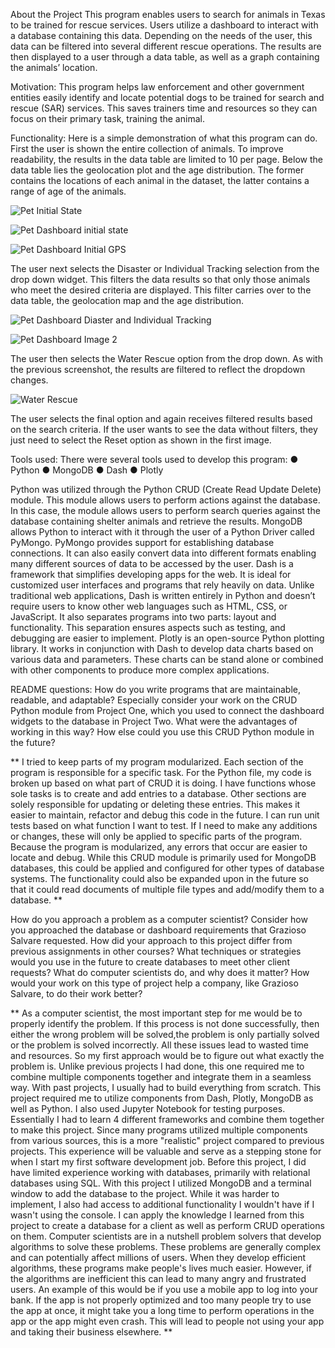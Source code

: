 About the Project
This program enables users to search for animals in Texas to be trained for rescue services. Users utilize a dashboard to interact with a database containing this data. Depending on the needs of the user, this data can be filtered into several different rescue operations. The results are then displayed to a user through a data table, as well as a graph containing the animals’ location. 

Motivation: 
This program helps law enforcement and other government entities easily identify and locate potential dogs to be trained for search and rescue (SAR) services. This saves trainers time and resources so they can focus on their primary task, training the animal.

Functionality: 
Here is a simple demonstration of what this program can do. First the user is shown the entire collection of animals. To improve readability, the results in the data table are limited to 10 per page. Below the data table lies the geolocation plot and the age distribution. The former contains the locations of each animal in the dataset, the latter contains a range of age of the animals.

![Pet Initial State](https://user-images.githubusercontent.com/43760180/208280333-58260fe6-bf91-499d-842d-d33792d41d26.png)



![Pet Dashboard initial state](https://user-images.githubusercontent.com/43760180/208280312-38dfa944-1ff8-4f83-9510-6efb76bb5ad4.png)


![Pet Dashboard Initial GPS](https://user-images.githubusercontent.com/43760180/208280315-b5d95b93-50cb-43f0-9835-9b50a1db9ffe.png)

The user next selects the Disaster or Individual Tracking selection from the drop down widget. This filters the data results so that only those animals who meet the desired criteria are displayed. This filter carries over to the data table, the geolocation map and the age distribution.

![Pet Dashboard Diaster and Individual Tracking](https://user-images.githubusercontent.com/43760180/208280350-920ff710-8dd4-464d-8ca3-cb454bb2397a.png)

![Pet Dashboard Image 2](https://user-images.githubusercontent.com/43760180/208280352-a0033575-d261-4675-81a1-f7cefcf36556.png)


The user then selects the Water Rescue option from the drop down. As with the previous screenshot, the results are filtered to reflect the dropdown changes.

![Water Rescue](https://user-images.githubusercontent.com/43760180/208280411-83e45e98-766a-4500-842d-d3d5318f2bf7.png)

The user selects the final option and again receives filtered results based on the search criteria. If the user wants to see the data without filters, they just need to select the Reset option as shown in the first image.

Tools used:
There were several tools used to develop this program:
●	Python
●	MongoDB
●	Dash
●	Plotly

Python was utilized through the Python CRUD (Create Read Update Delete) module. This module allows users to perform actions against the database. In this case, the module allows users to perform search queries against the database containing shelter animals and retrieve the results.
MongoDB allows Python to interact with it through the user of a Python Driver called PyMongo. PyMongo provides support for establishing database connections. It can also easily convert data into different formats enabling many different sources of data to be accessed by the user.
Dash is a framework that simplifies developing apps for the web.  It is ideal for customized user interfaces and programs that rely heavily on data. Unlike traditional web applications, Dash is written entirely in Python and doesn’t require users to know other web languages such as HTML, CSS, or JavaScript. It also separates programs into two parts: layout and functionality. This separation ensures aspects such as testing, and debugging are easier to implement.
Plotly is an open-source Python plotting library. It works in conjunction with Dash to develop data charts based on various data and parameters. These charts can be stand alone or combined with other components to produce more complex applications.




README questions: 
How do you write programs that are maintainable, readable, and adaptable? Especially consider your work on the CRUD Python module from Project One, which you used to connect the dashboard widgets to the database in Project Two. What were the advantages of working in this way? How else could you use this CRUD Python module in the future?

** I tried to keep parts of my program modularized. Each section of the program is responsible for a specific task. For the Python file, my code is broken up based on what part of CRUD it is doing. I have functions whose sole tasks is to create and add entries to a database. Other sections are solely responsible for updating or deleting these entries. This makes it easier to maintain, refactor and debug this code in the future. I can run unit tests based on what function I want to test. If I need to make any additions or changes, these will only be applied to specific parts of the program. Because the program is modularized, any errors that occur are easier to locate and debug. While this CRUD module is primarily used for MongoDB databases, this could be applied and configured for other types of database systems. The functionality could also be expanded upon in the future so that it could read documents of multiple file types and add/modify them to a database. **  


How do you approach a problem as a computer scientist? Consider how you approached the database or dashboard requirements that Grazioso Salvare requested. How did your approach to this project differ from previous assignments in other courses? What techniques or strategies would you use in the future to create databases to meet other client requests?
What do computer scientists do, and why does it matter? How would your work on this type of project help a company, like Grazioso Salvare, to do their work better?

** As a computer scientist, the most important step for me would be to properly identify the problem. If this process is not done successfully, then either the wrong problem will be solved,the problem is only partially solved or the problem is solved incorrectly. All these issues lead to wasted time and resources. So my first approach would be to figure out what exactly the problem is. 
Unlike previous projects I had done, this one required me to combine multiple components together and integrate them in a seamless way. With past projects, I usually had to build everything from scratch. This project required me to utilize components from Dash, Plotly, MongoDB as well as Python. I also used Jupyter Notebook for testing purposes. Essentially I had to learn 4 different frameworks and combine them together to make this project. Since many programs utilized multiple components from various sources, this is a more "realistic" project compared to previous projects. This experience will be valuable and serve as a stepping stone for when I start my first software development job. 
Before this project, I did have limited experience working with databases, primarily with relational databases using SQL. With this project I utilized MongoDB and a terminal window to add the database to the project. While it was harder to implement, I also had access to additional functionality I wouldn't have if I wasn't using the console. I can apply the knowledge I learned from this project to create a database for a client as well as perform CRUD operations on them. 
Computer scientists are in a nutshell problem solvers that develop algorithms to solve these problems. These problems are generally complex and can potentially affect millions of users. When they develop efficient algorithms, these programs make people's lives much easier. However, if the algorithms are inefficient this can lead to many angry and frustrated users. An example of this would be if you use a mobile app to log into your bank. If the app is not properly optimized and too many people try to use the app at once, it might take you a long time to perform operations in the app or the app might even crash. This will lead to people not using your app and taking their business elsewhere. **

